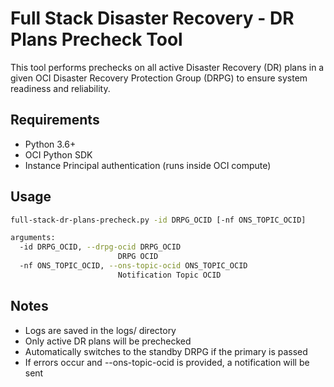 # Full Stack Disaster Recovery - DR Plans Precheck Tool

This tool performs prechecks on all active Disaster Recovery (DR) plans in a given OCI Disaster Recovery Protection Group (DRPG) to ensure system readiness and reliability.

## Requirements

- Python 3.6+
- OCI Python SDK
- Instance Principal authentication (runs inside OCI compute)

## Usage

```bash
full-stack-dr-plans-precheck.py -id DRPG_OCID [-nf ONS_TOPIC_OCID]

arguments:
  -id DRPG_OCID, --drpg-ocid DRPG_OCID
                        DRPG OCID
  -nf ONS_TOPIC_OCID, --ons-topic-ocid ONS_TOPIC_OCID
                        Notification Topic OCID
```

## Notes

- Logs are saved in the logs/ directory
- Only active DR plans will be prechecked
- Automatically switches to the standby DRPG if the primary is passed
- If errors occur and --ons-topic-ocid is provided, a notification will be sent
